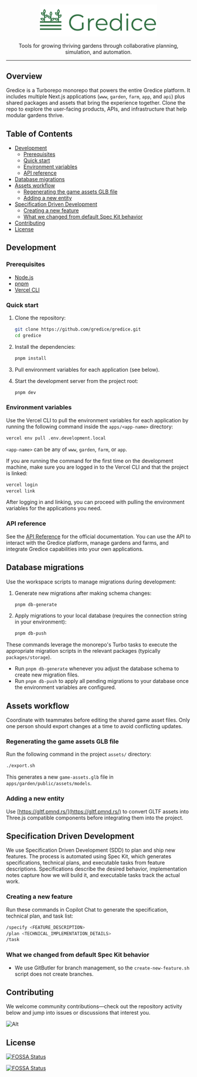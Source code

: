 <p align="center">
  <img src="assets/brand/gredice-logotype.svg" alt="Gredice logo" width="320">
</p>

<p align="center">
  Tools for growing thriving gardens through collaborative planning, simulation, and automation.
</p>

---

## Overview

Gredice is a Turborepo monorepo that powers the entire Gredice platform. It includes multiple Next.js applications (`www`, `garden`, `farm`, `app`, and `api`) plus shared packages and assets that bring the experience together. Clone the repo to explore the user-facing products, APIs, and infrastructure that help modular gardens thrive.

## Table of Contents

- [Development](#development)
  - [Prerequisites](#prerequisites)
  - [Quick start](#quick-start)
  - [Environment variables](#environment-variables)
  - [API reference](#api-reference)
- [Database migrations](#database-migrations)
- [Assets workflow](#assets-workflow)
  - [Regenerating the game assets GLB file](#regenerating-the-game-assets-glb-file)
  - [Adding a new entity](#adding-a-new-entity)
- [Specification Driven Development](#specification-driven-development)
  - [Creating a new feature](#creating-a-new-feature)
  - [What we changed from default Spec Kit behavior](#what-we-changed-from-default-spec-kit-behavior)
- [Contributing](#contributing)
- [License](#license)

## Development

### Prerequisites

- [Node.js](https://nodejs.org/en/)
- [pnpm](https://pnpm.io/)
- [Vercel CLI](https://vercel.com/download)

### Quick start

1. Clone the repository:

   ```bash
   git clone https://github.com/gredice/gredice.git
   cd gredice
   ```

2. Install the dependencies:

   ```bash
   pnpm install
   ```

3. Pull environment variables for each application (see below).

4. Start the development server from the project root:

   ```bash
   pnpm dev
   ```

### Environment variables

Use the Vercel CLI to pull the environment variables for each application by running the following command inside the `apps/<app-name>` directory:

```bash
vercel env pull .env.development.local
```

`<app-name>` can be any of `www`, `garden`, `farm`, or `app`.

If you are running the command for the first time on the development machine, make sure you are logged in to the Vercel CLI and that the project is linked:

```bash
vercel login
vercel link
```

After logging in and linking, you can proceed with pulling the environment variables for the applications you need.

### API reference

See the [API Reference](https://api.gredice.com) for the official documentation. You can use the API to interact with the Gredice platform, manage gardens and farms, and integrate Gredice capabilities into your own applications.

## Database migrations

Use the workspace scripts to manage migrations during development:

1. Generate new migrations after making schema changes:

   ```bash
   pnpm db-generate
   ```

2. Apply migrations to your local database (requires the connection string in your environment):

   ```bash
   pnpm db-push
   ```

These commands leverage the monorepo's Turbo tasks to execute the appropriate migration scripts in the relevant packages (typically `packages/storage`).

- Run `pnpm db-generate` whenever you adjust the database schema to create new migration files.
- Run `pnpm db-push` to apply all pending migrations to your database once the environment variables are configured.

## Assets workflow

Coordinate with teammates before editing the shared game asset files. Only one person should export changes at a time to avoid conflicting updates.

### Regenerating the game assets GLB file

Run the following command in the project `assets/` directory:

```bash
./export.sh
```

This generates a new `game-assets.glb` file in `apps/garden/public/assets/models`.

### Adding a new entity

Use [https://gltf.pmnd.rs/](https://gltf.pmnd.rs/) to convert GLTF assets into Three.js compatible components before integrating them into the project.

## Specification Driven Development

We use Specification Driven Development (SDD) to plan and ship new features. The process is automated using Spec Kit, which generates specifications, technical plans, and executable tasks from feature descriptions. Specifications describe the desired behavior, implementation notes capture how we will build it, and executable tasks track the actual work.

### Creating a new feature

Run these commands in Copilot Chat to generate the specification, technical plan, and task list:

```bash
/specify <FEATURE_DESCRIPTION>
/plan <TECHNICAL_IMPLEMENTATION_DETAILS>
/task
```

### What we changed from default Spec Kit behavior

- We use GitButler for branch management, so the `create-new-feature.sh` script does not create branches.

## Contributing

We welcome community contributions—check out the repository activity below and jump into issues or discussions that interest you.

![Alt](https://repobeats.axiom.co/api/embed/ba847f4d1fae06c8250692c08295602bca8de554.svg "Repobeats analytics image")

## License

[![FOSSA Status](https://app.fossa.com/api/projects/git%2Bgithub.com%2Fgredice%2Fgredice.svg?type=shield)](https://app.fossa.com/projects/git%2Bgithub.com%2Fgredice%2Fgredice?ref=badge_shield)

[![FOSSA Status](https://app.fossa.com/api/projects/git%2Bgithub.com%2Fgredice%2Fgredice.svg?type=large)](https://app.fossa.com/projects/git%2Bgithub.com%2Fgredice%2Fgredice?ref=badge_large)
